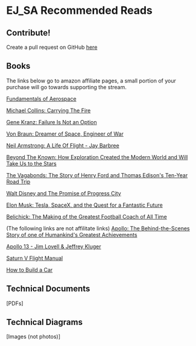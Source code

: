 # EJ_SA Recommended Reads

## Contribute!
Create a pull request on GitHub [here](https://github.com/eric-johnson-space-administration/ejsa-website-locale/blob/master/en/resource-reads.md)


## Books
The links below go to amazon affiliate pages, a small portion of your purchase will go towards supporting the stream.

[Fundamentals of Aerospace](https://ejsa.io/foad)

[Michael Collins: Carrying The Fire](https://amzn.to/3cfO5Kx)

[Gene Kranz: Failure Is Not an Option](https://amzn.to/3cdeoks)

[Von Braun: Dreamer of Space, Engineer of War](https://amzn.to/2S4uPZu)

[Neil Armstrong: A Life Of Flight - Jay Barbree](https://amzn.to/2TtE6dQ)

[Beyond The Known: How Exploration Created the Modern World and Will Take Us to the Stars](https://amzn.to/2S7T215)

[The Vagabonds: The Story of Henry Ford and Thomas Edison's Ten-Year Road Trip](https://amzn.to/34GpDxB)

[Walt Disney and The Promise of Progress City](https://amzn.to/34GpXMP)

[Elon Musk: Tesla, SpaceX, and the Quest for a Fantastic Future](https://amzn.to/3g8N8EX)

[Belichick: The Making of the Greatest Football Coach of All Time](https://amzn.to/3uFo9hG)

(The following links are not affilitate links)
[Apollo: The Behind-the-Scenes Story of one of Humankind's Greatest Achievements](https://www.amazon.com/gp/product/0976000806)

[Apollo 13 - Jim Lovell & Jeffrey Kluger](https://www.amazon.com/Apollo-13-Jim-Lovell/dp/0618619585)

[Saturn V Flight Manual](https://www.amazon.com/Saturn-Flight-National-Aeronautics-Administration/dp/1945701129)

[How to Build a Car](https://www.amazon.com/How-Build-Car-Autobiography-Greatest/dp/000819680X)

## Technical Documents
[PDFs]

## Technical Diagrams
[Images (not photos)]
